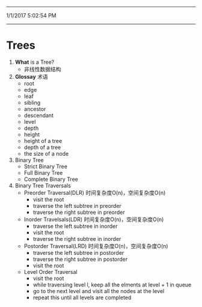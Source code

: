----------
1/1/2017 5:02:54 PM 

----------
# Trees #

1. **What** is a Tree?
	- 非线性数据结构
2.  **Glossay** 术语
	- root
	- edge
	- leaf
	- sibling
	- ancestor
	- descendant
	- level
	- depth
	- height
	- height of a tree
	- depth of a tree
	- the size of a node
3.  Binary Tree
	- Strict Binary Tree
	- Full Binary Tree
	- Complete Binary Tree
4.  Binary Tree Traversals
	- Preorder Traversal(DLR) 时间复杂度O(n)，空间复杂度O(n)
		- visit the root
		- traverse the left subtree in preorder
		- traverse the right subtree in preorder
	- Inorder Travelsals(LDR) 时间复杂度O(n)，空间复杂度O(n)
		- traverse the left subtree in inorder
		- visit the root
		- traverse the right subtree in inorder
	- Postorder Traversal(LRD) 时间复杂度O(n)，空间复杂度O(n)
		- traverse the left subtree in postorder
		- traverse the right subtree in postorder
		- visit the root
	- Level Order Traversal
		- visit the root
		- while traversing level l, keep all the elments at level + 1 in queue
		- go to the next level and visit all the nodes at the level
		- repeat this until all levels are completed
 
